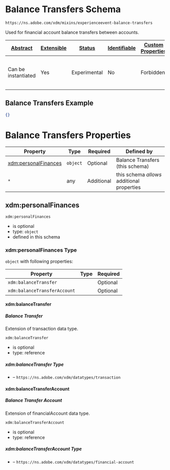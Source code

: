 
# Balance Transfers Schema

```
https://ns.adobe.com/xdm/mixins/experienceevent-balance-transfers
```

Used for financial account balance transfers between accounts.

| [Abstract](../../../../abstract.md) | [Extensible](../../../../extensions.md) | [Status](../../../../status.md) | [Identifiable](../../../../id.md) | [Custom Properties](../../../../extensions.md) | [Additional Properties](../../../../extensions.md) | Defined In |
|-------------------------------------|-----------------------------------------|---------------------------------|-----------------------------------|------------------------------------------------|----------------------------------------------------|------------|
| Can be instantiated | Yes | Experimental | No | Forbidden | Permitted | [mixins/experience-event/industry-verticals/experienceevent-balance-transfers.schema.json](mixins/experience-event/industry-verticals/experienceevent-balance-transfers.schema.json) |

## Balance Transfers Example
```json
{}
```

# Balance Transfers Properties

| Property | Type | Required | Defined by |
|----------|------|----------|------------|
| [xdm:personalFinances](#xdmpersonalfinances) | `object` | Optional | Balance Transfers (this schema) |
| `*` | any | Additional | this schema *allows* additional properties |

## xdm:personalFinances


`xdm:personalFinances`
* is optional
* type: `object`
* defined in this schema

### xdm:personalFinances Type


`object` with following properties:


| Property | Type | Required |
|----------|------|----------|
| `xdm:balanceTransfer`|  | Optional |
| `xdm:balanceTransferAccount`|  | Optional |



#### xdm:balanceTransfer
##### Balance Transfer

Extension of transaction data type.

`xdm:balanceTransfer`
* is optional
* type: reference

##### xdm:balanceTransfer Type


* []() – `https://ns.adobe.com/xdm/datatypes/transaction`







#### xdm:balanceTransferAccount
##### Balance Transfer Account

Extension of financialAccount data type.

`xdm:balanceTransferAccount`
* is optional
* type: reference

##### xdm:balanceTransferAccount Type


* []() – `https://ns.adobe.com/xdm/datatypes/financial-account`









